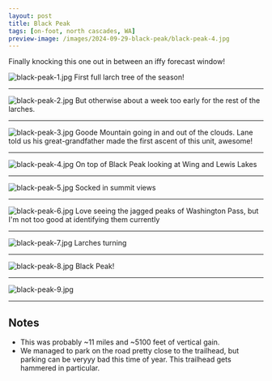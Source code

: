 ```yaml
---
layout: post
title: Black Peak
tags: [on-foot, north cascades, WA]
preview-image: /images/2024-09-29-black-peak/black-peak-4.jpg
---
```


Finally knocking this one out in between an iffy forecast window!

<!--more-->

![black-peak-1.jpg](/images/2024-09-29-black-peak/black-peak-1.jpg)
First full larch tree of the season!

---

![black-peak-2.jpg](/images/2024-09-29-black-peak/black-peak-2.jpg)
But otherwise about a week too early for the rest of the larches.

---

![black-peak-3.jpg](/images/2024-09-29-black-peak/black-peak-3.jpg)
Goode Mountain going in and out of the clouds.
Lane told us his great-grandfather made the first ascent of this unit, awesome!

---

![black-peak-4.jpg](/images/2024-09-29-black-peak/black-peak-4.jpg)
On top of Black Peak looking at Wing and Lewis Lakes

---

![black-peak-5.jpg](/images/2024-09-29-black-peak/black-peak-5.jpg)
Socked in summit views

---

![black-peak-6.jpg](/images/2024-09-29-black-peak/black-peak-6.jpg)
Love seeing the jagged peaks of Washington Pass, but I'm not too good at identifying them currently

---

![black-peak-7.jpg](/images/2024-09-29-black-peak/black-peak-7.jpg)
Larches turning

---

![black-peak-8.jpg](/images/2024-09-29-black-peak/black-peak-8.jpg)
Black Peak!

---

![black-peak-9.jpg](/images/2024-09-29-black-peak/black-peak-9.jpg)

---

## Notes
* This was probably ~11 miles and ~5100 feet of vertical gain.
* We managed to park on the road pretty close to the trailhead, but parking can be veryyy bad this time of year. This trailhead gets hammered in particular.
